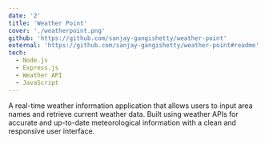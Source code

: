 ```yaml
---
date: '2'
title: 'Weather Point'
cover: './weatherpoint.png'
github: 'https://github.com/sanjay-gangishetty/weather-point'
external: 'https://github.com/sanjay-gangishetty/weather-point#readme'
tech:
  - Node.js
  - Express.js
  - Weather API
  - JavaScript
---
```


A real-time weather information application that allows users to input area names and retrieve current weather data. Built using weather APIs for accurate and up-to-date meteorological information with a clean and responsive user interface.
